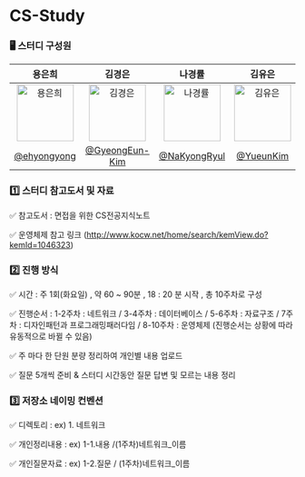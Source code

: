 # CS-Study


### 🖥 스터디 구성원

|     용은희<br>       |            김경은            |                  나경률                 |                      김유은                |
| :-------------------------------: | :--------------------------------------: | :-----------------------------------------: | :------------------------------: | 
| <img alt="용은희"  src="https://github.com/ehyongyong.png" height="100" width="100"> | <img alt="김경은" src="https://github.com/GyeongEun-Kim.png" height="100" width="100"> | <img alt="나경률" src="https://github.com/NaKyongRyul.png" height="100" width="100"> | <img alt="김유은" src="https://github.com/YueunKim.png" height="100" width="100"> | 
|   [@ehyongyong](https://github.com/ehyongyong)   |     [@GyeongEun-Kim](https://github.com/GyeongEun-Kim)     |     [@NaKyongRyul](https://github.com/NaKyongRyul)     |        [@YueunKim](https://github.com/YueunKim)      |

### 1️⃣ 스터디 참고도서 및 자료

✅ 참고도서 : 면접을 위한 CS전공지식노트 

✅ 운영체제 참고 링크 (http://www.kocw.net/home/search/kemView.do?kemId=1046323)

### 2️⃣ 진행 방식

✅ 시간 : 주 1회(화요일) , 약 60 ~ 90분 , 18 : 20 분 시작 , 총 10주차로 구성

✅ 진행순서 : 1-2주차 : 네트워크 / 3-4주차 : 데이터베이스 / 5-6주차 : 자료구조 / 7주차 : 디자인패턴과 프로그래밍패러다임 / 8-10주차 : 운영체제 (진행순서는 상황에 따라 유동적으로 바뀔 수 있음)

✅ 주 마다 한 단원 분량 정리하여 개인별 내용 업로드

✅ 질문 5개씩 준비 & 스터디 시간동안 질문 답변 및 모르는 내용 정리

### 3️⃣ 저장소 네이밍 컨벤션

✅ 디렉토리 : ex) 1. 네트워크

✅ 개인정리내용 : ex) 1-1.내용 /(1주차)네트워크_이름

✅ 개인질문자료 : ex) 1-2.질문 / (1주차)네트워크_이름


